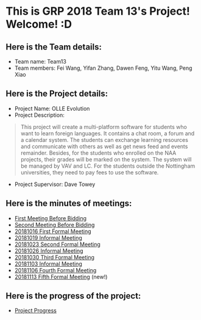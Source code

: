 # This is GRP 2018 Team 13's Project! Welcome! :D

## Here is the Team details:
+ Team name: Team13
+ Team members: Fei Wang, Yifan Zhang, Dawen Feng, Yitu Wang, Peng Xiao

## Here is the Project details:
+ Project Name: OLLE Evolution
+ Project Description: 
> This project will create a multi-platform software for students who want to learn foreign languages. It contains a chat room, a forum and a calendar system. The students can exchange learning resources and communicate with others as well as get news feed and events remainder. Besides, for the students who enrolled on the NAA projects, their grades will be marked on the system. The system will be managed by VAV and LC. For the students outside the Nottingham universities, they need to pay fees to use the software.
+ Project Supervisor: Dave Towey

## Here is the minutes of meetings:
+ [First Meeting Before Bidding](https://github.com/GabrielZZZ/GRP2018/blob/master/Meeting%20Records/First%20Meeting%20Before%20Project%20Bidding.pdf)
+ [Second Meeting Before Bidding](https://github.com/GabrielZZZ/GRP2018/blob/master/Meeting%20Records/Second%20Meeting%20Before%20Project%20Bidding.pdf)
+ [20181016 First Formal Meeting](https://github.com/GabrielZZZ/GRP2018/blob/master/Meeting%20Records/20181016.%20First%20Formal%20Meeting.jpg)
+ [20181019 Informal Meeting](https://github.com/GabrielZZZ/GRP2018/blob/master/Meeting%20Records/20181019.%20InFormal%20Meeting.jpg)
+ [20181023 Second Formal Meeting](https://github.com/GabrielZZZ/GRP2018/blob/master/Meeting%20Records/20181023.%20Second%20Formal%20Meeting.pdf)
+ [20181026 Informal Meeting](https://github.com/GabrielZZZ/GRP2018/blob/Meeting-Rcording/Meeting%20Records/20181026%20Informal%20Meeting.pdf)
+ [20181030 Third Formal Meeting](https://github.com/GabrielZZZ/GRP2018/blob/master/Meeting%20Records/20181030%20Third%20Formal%20Meeting.pdf)
+ [20181103 Informal Meeting](https://github.com/GabrielZZZ/GRP2018/blob/master/Meeting%20Records/20181103.Meeting%20Minutes.Team%2013.pdf)
+ [20181106 Fourth Formal Meeting](https://github.com/GabrielZZZ/GRP2018/blob/master/Meeting%20Records/20181106%20Fourth%20Formal%20Meeting.pdf)
+ [20181113 Fifth Formal Meeting](https://github.com/GabrielZZZ/GRP2018/blob/master/Meeting%20Records/20181113%20Fifth%20Formal%20Meeting%20Records.pdf) (new!)


## Here is the progress of the project:
+ [Project Progress](https://github.com/GabrielZZZ/GRP2018/projects/1)
